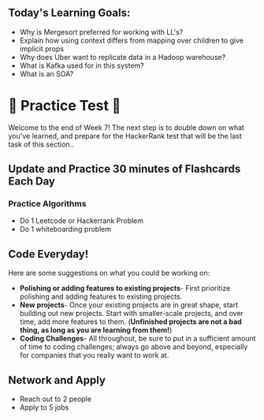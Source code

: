 ## Today's Learning Goals:

- Why is Mergesort preferred for working with LL's?
- Explain how using context differs from mapping over children to give implicit props
- Why does Uber want to replicate data in a Hadoop warehouse?
- What is Kafka used for in this system?
- What is an SOA?

# 🚨 Practice Test 🚨 

Welcome to the end of Week 7! The next step is to double down on what you've learned, and prepare for the HackerRank test that will be the last task of this section..

## Update and Practice 30 minutes of Flashcards Each Day

### Practice Algorithms
* Do 1 Leetcode or Hackerrank Problem
* Do 1 whiteboarding problem

## Code Everyday!

Here are some suggestions on what you could be working on:

* **Polishing or adding features to existing projects**- First prioritize polishing and adding features to existing projects.
* **New projects**- Once your existing projects are in great shape, start building out new projects. Start with smaller-scale projects, and over time, add more features to them. (**Unfinished projects are not a bad thing, as long as you are learning from them!**)
* **Coding Challenges**- All throughout, be sure to put in a sufficient amount of time to coding challenges; always go above and beyond, especially for companies that you really want to work at.

## Network and Apply

* Reach out to 2 people
* Apply to 5 jobs